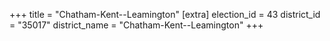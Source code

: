 +++
title = "Chatham-Kent--Leamington"
[extra]
election_id = 43
district_id = "35017"
district_name = "Chatham-Kent--Leamington"
+++
